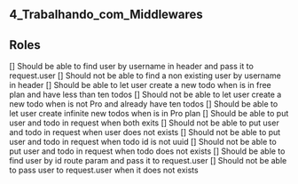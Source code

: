 ## 4_Trabalhando_com_Middlewares

## Roles
[] Should be able to find user by username in header and pass it to request.user
[] Should not be able to find a non existing user by username in header
[] Should be able to let user create a new todo when is in free plan and have less than ten todos
[] Should not be able to let user create a new todo when is not Pro and already have ten todos
[] Should be able to let user create infinite new todos when is in Pro plan
[] Should be able to put user and todo in request when both exits
[] Should not be able to put user and todo in request when user does not exists
[] Should not be able to put user and todo in request when todo id is not uuid
[] Should not be able to put user and todo in request when todo does not exists
[] Should be able to find user by id route param and pass it to request.user
[] Should not be able to pass user to request.user when it does not exists
